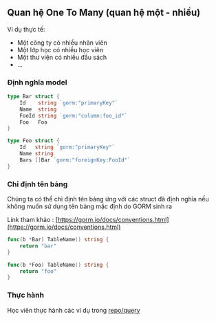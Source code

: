 ## Quan hệ One To Many (quan hệ một - nhiều)

Ví dụ thực tế:

-  Một công ty có nhiều nhân viên
-  Một lớp học có nhiều học viên
-  Một thư viện có nhiều đầu sách
-  ...

### Định nghĩa model

```go
type Bar struct {
	Id    string `gorm:"primaryKey"`
	Name  string
	FooId string `gorm:"column:foo_id"`
	Foo   Foo
}

type Foo struct {
	Id   string `gorm:"primaryKey"`
	Name string
	Bars []Bar `gorm:"foreignKey:FooId"`
}
```


### Chỉ định tên bảng

Chúng ta có thể chỉ định tên bảng ứng với các struct đã định nghĩa nếu không muốn sử dụng tên bảng mặc định do GORM sinh ra

Link tham khảo : [https://gorm.io/docs/conventions.html](https://gorm.io/docs/conventions.html)

```go
func(b *Bar) TableName() string {
	return "bar"
}

func(b *Foo) TableName() string {
	return "foo"
}
```

### Thực hành

Học viên thực hành các ví dụ trong [repo/query](./repo/query.go)